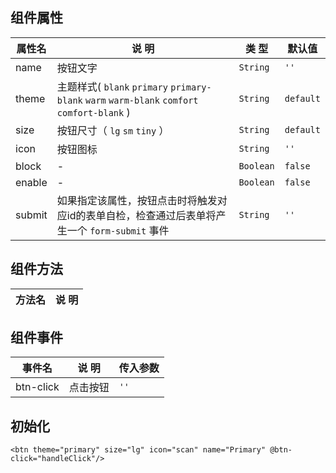 ## 组件属性

| 属性名      | 说 明         | 类 型 |默认值  |
| ------------- |-----------|------| -----|
| name |  按钮文字  | `String` | `''` |
| theme | 主题样式( `blank` `primary` `primary-blank` `warm` `warm-blank` `comfort` `comfort-blank` ) | `String` | `default` |
| size | 按钮尺寸（ `lg` `sm` `tiny` ） |   `String` | `default` |
| icon | 按钮图标  | `String` | `''` |
| block | - | `Boolean` | `false` |
| enable |- | `Boolean` | `false` |
| submit | 如果指定该属性，按钮点击时将触发对应id的表单自检，检查通过后表单将产生一个 `form-submit` 事件 | `String` | `''` |

## 组件方法

| 方法名 | 说 明 |
|-------|-------|

## 组件事件

| 事件名 | 说 明 | 传入参数 |
|-------|----------|---|
| btn-click | 点击按钮 | `''` |



## 初始化

```
<btn theme="primary" size="lg" icon="scan" name="Primary" @btn-click="handleClick"/>
```
